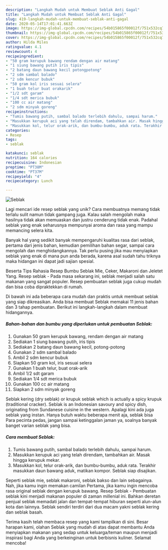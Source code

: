 ```yaml
---
description: "Langkah Mudah untuk Membuat Seblak Anti Gagal"
title: "Langkah Mudah untuk Membuat Seblak Anti Gagal"
slug: 419-langkah-mudah-untuk-membuat-seblak-anti-gagal
date: 2020-05-14T17:01:41.663Z
image: https://img-global.cpcdn.com/recipes/54b015865f00012f/751x532cq70/seblak-foto-resep-utama.jpg
thumbnail: https://img-global.cpcdn.com/recipes/54b015865f00012f/751x532cq70/seblak-foto-resep-utama.jpg
cover: https://img-global.cpcdn.com/recipes/54b015865f00012f/751x532cq70/seblak-foto-resep-utama.jpg
author: Hilda Miles
ratingvalue: 4.1
reviewcount: 4
recipeingredient:
- "50 gram kerupuk bawang rendam dengan air matang"
- "1 siung bawang putih iris tipis"
- "2 batang daun bawang kecil potongpotong"
- "2 sdm sambal balado"
- "2 sdm kencur bubuk"
- "50 gram kol iris sesuai selera"
- "1 buah telur buat orakarik"
- "1/2 sdt garam"
- "1/4 sdt merica bubuk"
- "100 cc air matang"
- "2 sdm minyak goreng"
recipeinstructions:
- "Tumis bawang putih, sambal balado terlebih dahulu, sampai harum."
- "Masukkan kerupuk aci yang telah direndam, tambahkan air. Masak hingga kerupuk mekar."
- "Masukkan kol, telur orak-arik, dan bumbu-bumbu, aduk rata. Terakhir masukkan daun bawang aduk, matikan kompor. Seblak siap disajikan."
categories:
- Resep
tags:
- seblak

katakunci: seblak 
nutrition: 164 calories
recipecuisine: Indonesian
preptime: "PT38M"
cooktime: "PT37M"
recipeyield: "4"
recipecategory: Lunch

---
```



![Seblak](https://img-global.cpcdn.com/recipes/54b015865f00012f/751x532cq70/seblak-foto-resep-utama.jpg)

Lagi mencari ide resep seblak yang unik? Cara membuatnya memang tidak terlalu sulit namun tidak gampang juga. Kalau salah mengolah maka hasilnya tidak akan memuaskan dan justru cenderung tidak enak. Padahal seblak yang enak seharusnya mempunyai aroma dan rasa yang mampu memancing selera kita.

Banyak hal yang sedikit banyak mempengaruhi kualitas rasa dari seblak, pertama dari jenis bahan, kemudian pemilihan bahan segar, sampai cara mengolah dan menghidangkannya. Tak perlu pusing jika mau menyiapkan seblak yang enak di mana pun anda berada, karena asal sudah tahu triknya maka hidangan ini dapat jadi sajian spesial.

Beserta Tips Rahasia Resep Bumbu Seblak Mie, Ceker, Makaroni dan Jeletet Yang. Resep seblak - Pada masa sekarang ini, seblak menjadi salah satu makanan yang sangat populer. Resep pembuatan seblak juga cukup mudah dan bisa coba dipraktekkan di rumah.


Di bawah ini ada beberapa cara mudah dan praktis untuk membuat seblak yang siap dikreasikan. Anda bisa membuat Seblak memakai 11 jenis bahan dan 3 tahap pembuatan. Berikut ini langkah-langkah dalam membuat hidangannya.

<!--inarticleads1-->

##### Bahan-bahan dan bumbu yang diperlukan untuk pembuatan Seblak:

1. Gunakan 50 gram kerupuk bawang, rendam dengan air matang
1. Sediakan 1 siung bawang putih, iris tipis
1. Sediakan 2 batang daun bawang kecil, potong-potong
1. Gunakan 2 sdm sambal balado
1. Ambil 2 sdm kencur bubuk
1. Siapkan 50 gram kol, iris sesuai selera
1. Gunakan 1 buah telur, buat orak-arik
1. Ambil 1/2 sdt garam
1. Sediakan 1/4 sdt merica bubuk
1. Gunakan 100 cc air matang
1. Siapkan 2 sdm minyak goreng


Seblak kering (dry seblak) or krupuk seblak which is actually a spicy krupuk (traditional cracker). Seblak is an Indonesian savoury and spicy dish, originating from Sundanese cuisine in the western. Apalagi kini ada juga seblak yang instan. Hanya butuh waktu beberapa menit aja, seblak bisa Para pecinta pedas, jangan sampai ketinggalan jaman ya, soalnya banyak banget varian seblak yang bisa. 

<!--inarticleads2-->

##### Cara membuat Seblak:

1. Tumis bawang putih, sambal balado terlebih dahulu, sampai harum.
1. Masukkan kerupuk aci yang telah direndam, tambahkan air. Masak hingga kerupuk mekar.
1. Masukkan kol, telur orak-arik, dan bumbu-bumbu, aduk rata. Terakhir masukkan daun bawang aduk, matikan kompor. Seblak siap disajikan.


Seperti seblak mie, seblak makaroni, seblak bakso dan lain sebagainya. Nah, jika kamu ingin memakan camilan Pertama, jika kamu ingin mencoba rasa original seblak dengan kerupuk bawang. Resep Seblak - Pembuatan seblak kini menjadi makanan populer di zaman millenial ini. Bahkan deretan penjual seblak memadati jalan dan tempat-tempat hiburan seperti alun-alun kota dan lainnya. Seblak sendiri terdiri dari dua macam yakni seblak kering dan seblak basah. 

Terima kasih telah membaca resep yang kami tampilkan di sini. Besar harapan kami, olahan Seblak yang mudah di atas dapat membantu Anda menyiapkan makanan yang sedap untuk keluarga/teman maupun menjadi inspirasi bagi Anda yang berkeinginan untuk berbisnis kuliner. Selamat mencoba!
